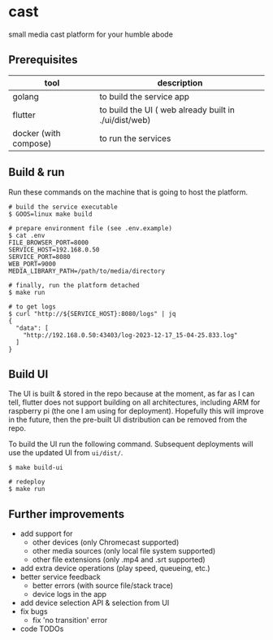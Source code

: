 # cast
small media cast platform for your humble abode

## Prerequisites

| tool                  | description                                           |
| --------------------- | ----------------------------------------------------- |
| golang                | to build the service app                              |
| flutter               | to build the UI ( web already built in ./ui/dist/web) |
| docker (with compose) | to run the services                                   |

## Build & run

Run these commands on the machine that is going to host the platform.

```shell
# build the service executable
$ GOOS=linux make build

# prepare environment file (see .env.example)
$ cat .env
FILE_BROWSER_PORT=8000
SERVICE_HOST=192.168.0.50
SERVICE_PORT=8080
WEB_PORT=9000
MEDIA_LIBRARY_PATH=/path/to/media/directory

# finally, run the platform detached
$ make run

# to get logs
$ curl "http://${SERVICE_HOST}:8080/logs" | jq
{
  "data": [
    "http://192.168.0.50:43403/log-2023-12-17_15-04-25.833.log"
  ]
}
```

## Build UI

The UI is built & stored in the repo because at the moment, as far as I can tell, flutter does not support building on all architectures, including ARM for raspberry pi (the one I am using for deployment). Hopefully this will improve in the future, then the pre-built UI distribution can be removed from the repo.

To build the UI run the following command. Subsequent deployments will use the updated UI from `ui/dist/`.

```shell
$ make build-ui

# redeploy
$ make run
```

## Further improvements

* add support for
  * other devices (only Chromecast supported)
  * other media sources (only local file system supported)
  * other file extensions (only .mp4 and .srt supported)
* add extra device operations (play speed, queueing, etc.)
* better service feedback
  * better errors (with source file/stack trace)
  * device logs in the app
* add device selection API & selection from UI
* fix bugs
  * fix 'no transition' error
* code TODOs
